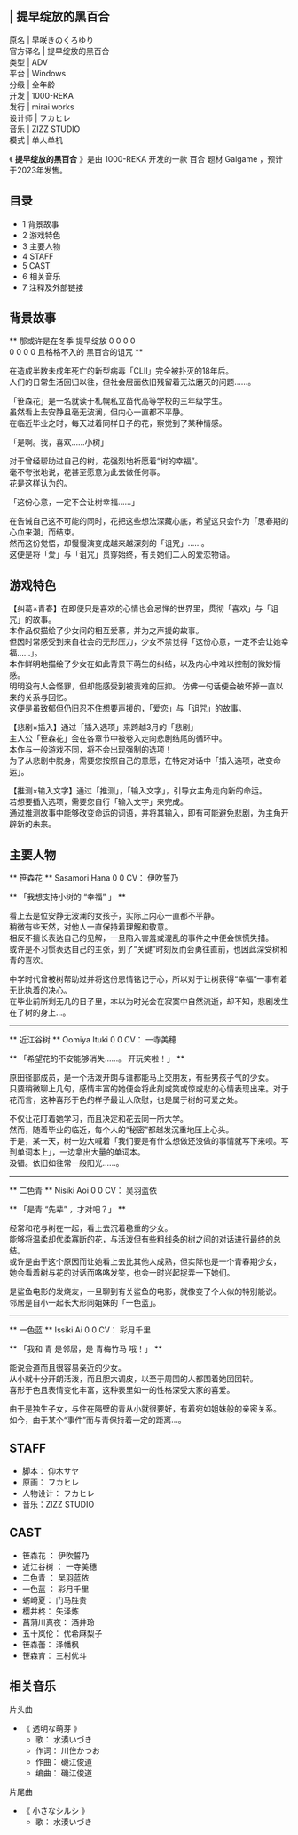 |  提早绽放的黑百合  
---  
原名  |  早咲きのくろゆり   
官方译名  |  提早绽放的黑百合   
类型  |  ADV   
平台  |  Windows   
分级  |  全年龄   
开发  |  1000-REKA   
发行  |  mirai works   
设计师  |  フカヒレ   
音乐  |  ZIZZ STUDIO   
模式  |  单人单机   
  
《 **提早绽放的黑百合** 》是由  1000-REKA  开发的一款  百合  题材  Galgame  ，预计于2023年发售。

##  目录

  * 1  背景故事 
  * 2  游戏特色 
  * 3  主要人物 
  * 4  STAFF 
  * 5  CAST 
  * 6  相关音乐 
  * 7  注释及外部链接 

##  背景故事

** 那或许是在冬季  提早绽放  0  0  0  0  
0  0  0  0  且格格不入的  黑百合的诅咒  **  
  
在造成半数未成年死亡的新型病毒「CLII」完全被扑灭的18年后。  
人们的日常生活回归以往，但社会层面依旧残留着无法磨灭的问题……。  
  
「笹森花」是一名就读于札幌私立苗代高等学校的三年级学生。  
虽然看上去安静且毫无波澜，但内心一直都不平静。  
在临近毕业之时，每天过着同样日子的花，察觉到了某种情感。  
  
「是啊。我，喜欢……小树」  
  
对于曾经帮助过自己的树，花强烈地祈愿着“树的幸福”。  
毫不夸张地说，花甚至愿意为此去做任何事。  
花是这样认为的。  
  
「这份心意，一定不会让树幸福……」  
  
在告诫自己这不可能的同时，花把这些想法深藏心底，希望这只会作为「思春期的心血来潮」而结束。  
然而这份觉悟，却慢慢演变成越来越深刻的「诅咒」……。  
这便是将「爱」与「诅咒」贯穿始终，有关她们二人的爱恋物语。

##  游戏特色

【纠葛×青春】在即便只是喜欢的心情也会忌惮的世界里，贯彻「喜欢」与「诅咒」的故事。  
本作品仅描绘了少女间的相互爱慕，并为之声援的故事。  
但因时常感受到来自社会的无形压力，少女不禁觉得「这份心意，一定不会让她幸福……」。  
本作鲜明地描绘了少女在如此背景下萌生的纠结，以及内心中难以控制的微妙情感。  
明明没有人会怪罪，但却能感受到被责难的压抑。 仿佛一句话便会破坏掉一直以来的关系与回忆。  
这便是虽致郁但仍旧忍不住想要声援的，「爱恋」与「诅咒」的故事。  
  
【悲剧×插入】通过「插入选项」来跨越3月的「悲剧」  
主人公「笹森花」会在各章节中被卷入走向悲剧结尾的循环中。  
本作与一般游戏不同，将不会出现强制的选项！  
为了从悲剧中脱身，需要您按照自己的意愿，在特定对话中「插入选项，改变命运」。  
  
【推测×输入文字】通过「推测」，「输入文字」，引导女主角走向新的命运。  
若想要插入选项，需要您自行「输入文字」来完成。  
通过推测故事中能够改变命运的词语，并将其输入，即有可能避免悲剧，为主角开辟新的未来。

##  主要人物

** 笹森花  ** Sasamori Hana  0  0  CV：  伊吹誓乃

** 「我想支持小树的  “幸福”  」  **  
  
看上去是位安静无波澜的女孩子，实际上内心一直都不平静。  
稍微有些天然，对他人一直保持着理解和敬意。  
相反不擅长表达自己的见解，一旦陷入害羞或混乱的事件之中便会惊慌失措。  
或许是不习惯表达自己的主张，到了“关键”时刻反而会勇往直前，也因此深受树和青的喜欢。  
  
中学时代曾被树帮助过并将这份恩情铭记于心，所以对于让树获得“幸福”一事有着无比执着的决心。  
在毕业前所剩无几的日子里，本以为时光会在寂寞中自然流逝，却不知，悲剧发生在了树的身上...。

* * *

** 近江谷树  ** Oomiya Ituki  0  0  CV：  一寺美穂

** 「希望花的不安能够消失......。 开玩笑啦！」  **  
  
原田径部成员，是一个活泼开朗与谁都能马上交朋友，有些男孩子气的少女。  
只要稍微聊上几句，感情丰富的她便会将此刻或笑或惊或悲的心情表现出来。对于花而言，这种喜形于色的样子最让人欣慰，也是属于树的可爱之处。  
  
不仅让花盯着她学习，而且决定和花去同一所大学。  
然而，随着毕业的临近，每个人的“秘密”都越发沉重地压上心头。  
于是，某一天，树一边大喊着「我们要是有什么想做还没做的事情就写下来呗。写到单词本上」，一边拿出大量的单词本。  
没错。依旧如往常一般阳光......。

* * *

** 二色青  ** Nisiki Aoi  0  0  CV：  吴羽蓝依

** 「是青  “先辈”  ，才对吧？」  **  
  
经常和花与树在一起，看上去沉着稳重的少女。  
能够将温柔却优柔寡断的花，与活泼但有些粗线条的树之间的对话进行最终的总结。  
或许是由于这个原因而让她看上去比其他人成熟，但实际也是一个青春期少女，  
她会看着树与花的对话而咯咯发笑，也会一时兴起捉弄一下她们。  
  
是鲨鱼电影的发烧友，一旦聊到有关鲨鱼的电影，就像变了个人似的特别能说。  
邻居是自小一起长大形同姐妹的「一色蓝」。

* * *

** 一色蓝  ** Issiki Ai  0  0  CV：  彩月千里

** 「我和  青  是邻居，是  青梅竹马  哦！」  **  
  
能说会道而且很容易亲近的少女。  
从小就十分开朗活泼，而且胆大调皮，以至于周围的人都围着她团团转。  
喜形于色且表情变化丰富，这种表里如一的性格深受大家的喜爱。  
  
由于是独生子女，与住在隔壁的青从小就很要好，有着宛如姐妹般的亲密关系。  
如今，由于某个“事件”而与青保持着一定的距离...。

##  STAFF

  * 脚本：  仰木サヤ 
  * 原画：  フカヒレ 
  * 人物设计：  フカヒレ 
  * 音乐：ZIZZ STUDIO 

##  CAST

  * 笹森花  ：  伊吹誓乃 
  * 近江谷树  ：  一寺美穗 
  * 二色青  ：  吴羽蓝依 
  * 一色蓝  ：  彩月千里 
  * 蛎崎夏：  门马胜贵 
  * 樱井柊：  矢泽炼 
  * 菖蒲川真夜：  酒井玲 
  * 五十岚伦：  优希麻梨子 
  * 笹森蕾：  泽幡枫 
  * 笹森育：  三村优斗 

##  相关音乐

片头曲

  * 《  透明な萌芽  》 
    * 歌：  水湊いづき 
    * 作词：  川住かつお 
    * 作曲：  磯江俊道 
    * 编曲：  磯江俊道 

片尾曲

  * 《  小さなシルシ  》 
    * 歌：  水湊いづき 